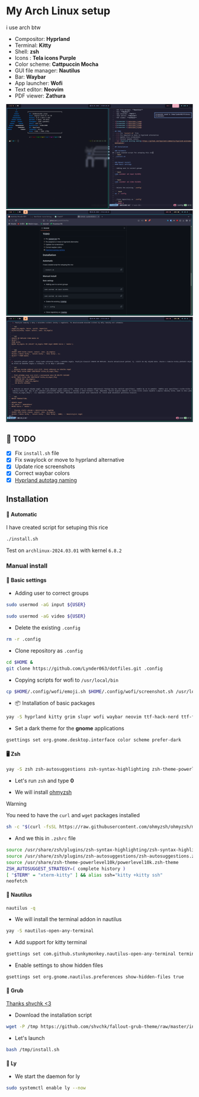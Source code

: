 # My Arch Linux setup
i use arch btw

- Compositor: **Hyprland** 
- Terminal: **Kitty** 
- Shell: **zsh** 
- Icons : **Tela icons Purple**
- Color scheme: **Cattpuccin Mocha** 
- GUI file manager: **Nautilus** 
- Bar: **Waybar** 
- App launcher: **Wofi** 
- Text editor: **Neovim** 
- PDF viewer: **Zathura** 

![Screenshot 1](pics/pic1.png)
![Screenshot 1](pics/pic2.png)
![Screenshot 1](pics/pic3.png)


## 📝 TODO
- [x] Fix `install.sh` file
- [x] Fix swaylock or move to hyprland alternative
- [x] Update rice screenshots
- [x] Correct waybar colors
- [x] [Hyprland autotag naming](https://github.com/hyprland-community/hyprland-autoname-workspaces)

## Installation

#### 📄 Automatic
I have created script for setuping this rice
```bash
./install.sh
```
Test on `archlinux-2024.03.01` with kernel `6.8.2`

### Manual install
#### 📖 Basic settings

- Adding user to correct groups

```bash
sudo usermod -aG input ${USER}
```

```bash
sudo usermod -aG video ${USER}
```

- Delete the existing `.config`

``` bash
rm -r .config
```

- Clone repository as `.config`
``` bash
cd $HOME &
git clone https://github.com/Lynder063/dotfiles.git .config
```

- Copying scripts for wofi to `/usr/local/bin`

```bash
cp $HOME/.config/wofi/emoji.sh $HOME/.config/wofi/screenshot.sh /usr/local/bin
```

- 📦 Installation of basic packages

``` bash
yay -S hyprland kitty grim slupr wofi waybar neovim ttf-hack-nerd ttf-font-awesome noto-fonts-emoji network-manager-applet blueman-applet dunst hyprpaper catppuccin-gtk-theme-mocha-gnome hyprshot polkit gnome-keyring ly nwg-look neofetch nautilus ocs-url wget curl xdg-desktop-portal-hyprland tela-icon-theme-purple-git hyprland-autoname-workspaces-git hyprlock hypridle
```

- Set a dark theme for the **gnome** applications

``` bash
gsettings set org.gnome.desktop.interface color scheme prefer-dark
```
#### 🖥️ Zsh

``` bash
yay -S zsh zsh-autosuggestions zsh-syntax-highlighting zsh-theme-powerlevel10k
```

- Let's run `zsh` and type **0**

- We will install [ohmyzsh](https://ohmyz.sh/#install)

> [!WARNING]
> You need to have the `curl` and `wget` packages installed


``` bash
sh -c "$(curl -fsSL https://raw.githubusercontent.com/ohmyzsh/ohmyzsh/master/tools/install.sh)"
```

- And we this in `.zshrc` file
``` bash
source /usr/share/zsh/plugins/zsh-syntax-highlighting/zsh-syntax-highlighting.zsh
source /usr/share/zsh/plugins/zsh-autosuggestions/zsh-autosuggestions.zsh
source /usr/share/zsh-theme-powerlevel10k/powerlevel10k.zsh-theme
ZSH_AUTOSUGGEST_STRATEGY=( complete history )
[ "$TERM" = "xterm-kitty" ] && alias ssh="kitty +kitty ssh"
neofetch
```

#### 📂 Nautilus
 
``` bash
nautilus -q
```

- We will install the terminal addon in nautilus

``` bash
yay -S nautilus-open-any-terminal
```

- Add support for kitty terminal

``` bash
gsettings set com.github.stunkymonkey.nautilus-open-any-terminal terminal kitty
```

- Enable settings to show hidden files


```bash
gsettings set org.gnome.nautilus.preferences show-hidden-files true
```

#### 🔐 Grub
[Thanks shvchk <3](https://github.com/shvchk/fallout-grub-theme?tab=readme-ov-file)

- Download the installation script

``` bash
wget -P /tmp https://github.com/shvchk/fallout-grub-theme/raw/master/install.sh
```

- Let's launch
``` bash
bash /tmp/install.sh
```

#### 🏁 Ly

- We start the daemon for ly
``` bash
sudo systemctl enable ly --now
```

